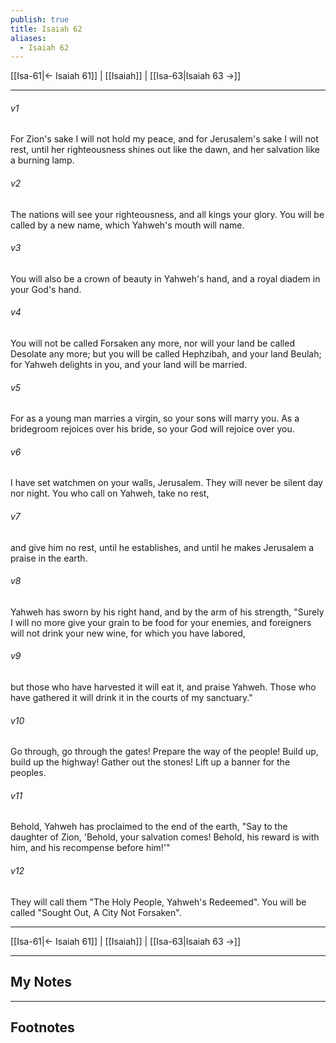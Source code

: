 ```yaml
---
publish: true
title: Isaiah 62
aliases:
  - Isaiah 62
---
```


[[Isa-61|← Isaiah 61]] | [[Isaiah]] | [[Isa-63|Isaiah 63 →]]
***



###### v1 
For Zion's sake I will not hold my peace, and for Jerusalem's sake I will not rest, until her righteousness shines out like the dawn, and her salvation like a burning lamp. 

###### v2 
The nations will see your righteousness, and all kings your glory. You will be called by a new name, which Yahweh's mouth will name. 

###### v3 
You will also be a crown of beauty in Yahweh's hand, and a royal diadem in your God's hand. 

###### v4 
You will not be called Forsaken any more, nor will your land be called Desolate any more; but you will be called Hephzibah, and your land Beulah; for Yahweh delights in you, and your land will be married. 

###### v5 
For as a young man marries a virgin, so your sons will marry you. As a bridegroom rejoices over his bride, so your God will rejoice over you. 

###### v6 
I have set watchmen on your walls, Jerusalem. They will never be silent day nor night. You who call on Yahweh, take no rest, 

###### v7 
and give him no rest, until he establishes, and until he makes Jerusalem a praise in the earth. 

###### v8 
Yahweh has sworn by his right hand, and by the arm of his strength, "Surely I will no more give your grain to be food for your enemies, and foreigners will not drink your new wine, for which you have labored, 

###### v9 
but those who have harvested it will eat it, and praise Yahweh. Those who have gathered it will drink it in the courts of my sanctuary." 

###### v10 
Go through, go through the gates! Prepare the way of the people! Build up, build up the highway! Gather out the stones! Lift up a banner for the peoples. 

###### v11 
Behold, Yahweh has proclaimed to the end of the earth, "Say to the daughter of Zion, 'Behold, your salvation comes! Behold, his reward is with him, and his recompense before him!'" 

###### v12 
They will call them "The Holy People, Yahweh's Redeemed". You will be called "Sought Out, A City Not Forsaken".

***
[[Isa-61|← Isaiah 61]] | [[Isaiah]] | [[Isa-63|Isaiah 63 →]]

---
## My Notes

---
## Footnotes